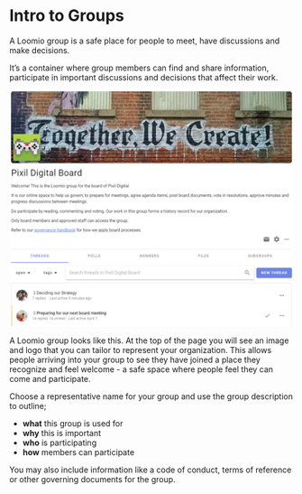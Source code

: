# Intro to Groups

A Loomio group is a safe place for people to meet, have discussions and make decisions. 

It’s a container where group members can find and share information, participate in important discussions and decisions that affect their work.  

![](group_page_2.png)

A Loomio group looks like this.  At the top of the page you will see an image and logo that you can tailor to represent your organization.  This allows people arriving into your group to see they have joined a place they recognize and feel welcome - a safe space where people feel they can come and participate.

Choose a representative name for your group and use the group description to outline;
- **what** this group is used for
- **why** this is important
- **who** is participating 
- **how** members can participate

You may also include information like a code of conduct, terms of reference or other governing documents for the group.
